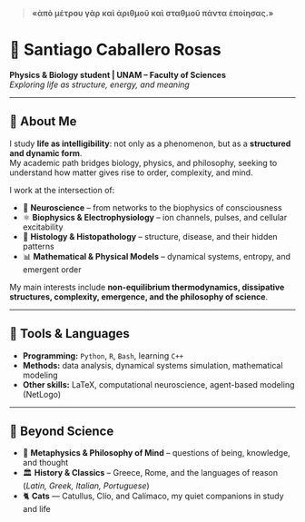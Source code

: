 > **«ἀπὸ μέτρου γὰρ καὶ ἀριθμοῦ καὶ σταθμοῦ πάντα ἐποίησας.»**  

# 🌌 Santiago Caballero Rosas  

**Physics & Biology student | UNAM – Faculty of Sciences**  
*Exploring life as structure, energy, and meaning*  

---

## 🧬 About Me  

I study **life as intelligibility**: not only as a phenomenon, but as a **structured and dynamic form**.  
My academic path bridges biology, physics, and philosophy, seeking to understand how matter gives rise to order, complexity, and mind.  

I work at the intersection of:  

- 🧠 **Neuroscience** – from networks to the biophysics of consciousness  
- ⚛️ **Biophysics & Electrophysiology** – ion channels, pulses, and cellular excitability  
- 🧫 **Histology & Histopathology** – structure, disease, and their hidden patterns  
- 📊 **Mathematical & Physical Models** – dynamical systems, entropy, and emergent order  

My main interests include **non-equilibrium thermodynamics, dissipative structures, complexity, emergence, and the philosophy of science**.  

---

## 🧰 Tools & Languages  

- **Programming:** `Python`, `R`, `Bash`, learning `C++`  
- **Methods:** data analysis, dynamical systems simulation, mathematical modeling  
- **Other skills:** LaTeX, computational neuroscience, agent-based modeling (NetLogo)  

---

## 🐾 Beyond Science  

- 📜 **Metaphysics & Philosophy of Mind** – questions of being, knowledge, and thought  
- 🏛️ **History & Classics** – Greece, Rome, and the languages of reason (*Latin, Greek, Italian, Portuguese*)  
- 🐈 **Cats** — Catullus, Clío, and Calímaco, my quiet companions in study and life  


